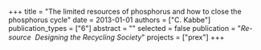 +++
title = "The limited resources of phosphorus and how to close the phosphorus cycle"
date = 2013-01-01
authors = ["C. Kabbe"]
publication_types = ["6"]
abstract = ""
selected = false
publication = "*Re-source  Designing the Recycling Society*"
projects = ["prex"]
+++

